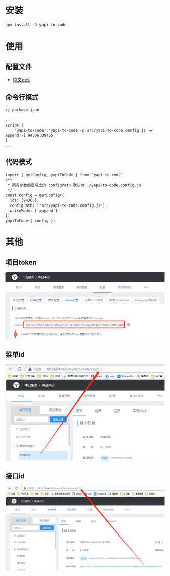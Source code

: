 # 安装
```
npm install -D yapi-to-code
```

# 使用
## 配置文件
- [中文示例](src/yapi-to-code.config.js)


## 命令行模式
```
// package.json

...
script:{
    'yapi-to-code':'yapi-to-code -p src/yapi-to-code.config.js -w append -i 94306,89455'
}
...

```

## 代码模式
```
import { getConfig, yapiToCode } from 'yapi-to-code'
/**
 * 所有参数都是可选的 configPath 默认为 ./yapi-to-code.config.js
 */
const config = getConfig({
  ids: [94306],
  configPath: ['src/yapi-to-code.config.js'],
  writeMode: ['append']
})
yapiToCode({ config })

```

# 其他
## 项目token
![alt text](https://github.com/czb3279338858/yapi-to-code/blob/main/readme/project-token.png)

## 菜单id
![alt text](https://github.com/czb3279338858/yapi-to-code/blob/main/readme/menu-id.png)


## 接口id
![alt text](https://github.com/czb3279338858/yapi-to-code/blob/main/readme/request-id.png)
